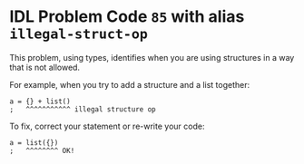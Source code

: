 # IDL Problem Code `85` with alias `illegal-struct-op`

<!--@include: ./severity/disable_problem.md-->

<!--@include: ./severity/execution_error.md-->

This problem, using types, identifies when you are using structures in a way that is not allowed.

For example, when you try to add a structure and a list together:

```idl
a = {} + list()
;   ^^^^^^^^^^^ illegal structure op
```

To fix, correct your statement or re-write your code:

```idl
a = list({})
;   ^^^^^^^^ OK!
```
